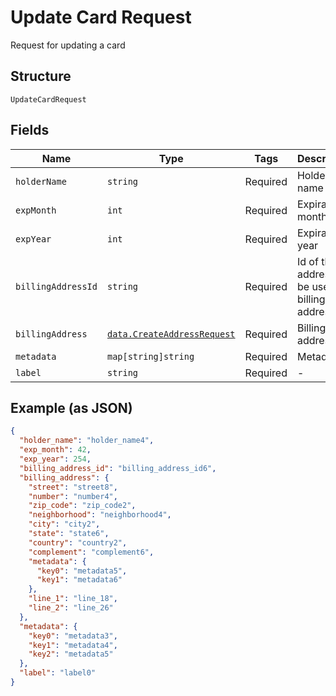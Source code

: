 
# Update Card Request

Request for updating a card

## Structure

`UpdateCardRequest`

## Fields

| Name | Type | Tags | Description |
|  --- | --- | --- | --- |
| `holderName` | `string` | Required | Holder name |
| `expMonth` | `int` | Required | Expiration month |
| `expYear` | `int` | Required | Expiration year |
| `billingAddressId` | `string` | Required | Id of the address to be used as billing address |
| `billingAddress` | [`data.CreateAddressRequest`](../../doc/models/create-address-request.md) | Required | Billing address |
| `metadata` | `map[string]string` | Required | Metadata |
| `label` | `string` | Required | - |

## Example (as JSON)

```json
{
  "holder_name": "holder_name4",
  "exp_month": 42,
  "exp_year": 254,
  "billing_address_id": "billing_address_id6",
  "billing_address": {
    "street": "street8",
    "number": "number4",
    "zip_code": "zip_code2",
    "neighborhood": "neighborhood4",
    "city": "city2",
    "state": "state6",
    "country": "country2",
    "complement": "complement6",
    "metadata": {
      "key0": "metadata5",
      "key1": "metadata6"
    },
    "line_1": "line_18",
    "line_2": "line_26"
  },
  "metadata": {
    "key0": "metadata3",
    "key1": "metadata4",
    "key2": "metadata5"
  },
  "label": "label0"
}
```


